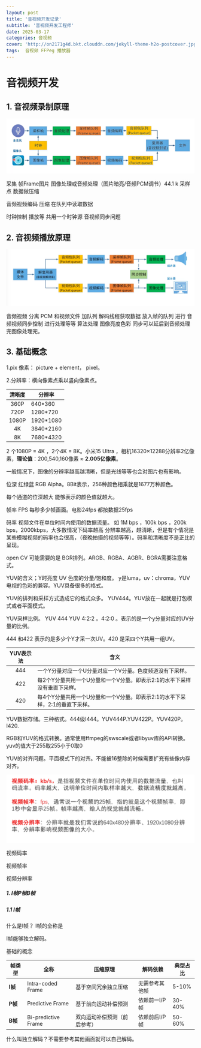 ```yaml
---
layout: post
title: '音视频开发记录'
subtitle: '音视频开发工程师'
date: 2025-03-17
categories: 音视频
cover: 'http://on2171g4d.bkt.clouddn.com/jekyll-theme-h2o-postcover.jpg'
tags:  音视频 FFPeg 播放器
---
```




# 音视频开发



## 1. 音视频录制原理

![录制原理图片](../assets/img/image-20250317095511104.png)



采集 帧Frame图片 图像处理或音频处理（图片暗亮/音频PCM调节）44.1 k 采样点 数据做压缩

音频视频编码 压缩 在队列中读取数据 

时钟控制 播放等 共用一个时钟源 音视频同步问题

## 2. 音视频播放原理

![播放原理图片](../assets/img/image-20250317100257907.png)

 音频视频 分离 PCM 和视频文件 加队列  解码线程获取数据 放入帧的队列 进行 音频视频同步控制 进行处理等等 算法处理 图像亮度色彩 同步可以延后到音频处理完图像处理完。

## 3. 基础概念

1.pix 像素： picture + element， pixel。

2.分辨率：横向像素点乘以竖向像素点。 

| 清晰度 | 分辨率    |
| :----: | --------- |
|  360P  | 640*360   |
|  720P  | 1280*720  |
| 1080P  | 1920*1080 |
|   4K   | 3840*2160 |
|   8K   | 7680*4320 |

2 个1080P = 4K ，2个4K = 8K。小米15 Ultra ，相机16320×12288分辨率2亿像素，**理论值**：200,540,160像素 ≈ **2.005亿像素**。

一般情况下，图像的分辨率越高越清晰，但是光线等等也会对图片也有影响。

位深 红绿蓝 RGB Alpha。8Bit表示，256种颜色相乘就是1677万种颜色。

每个通道的位深越大 能够表示的颜色值就越大。

帧率 FPS 每秒多少帧画面。电影24fps 都按数据25fps   

码率 视频文件在单位时间内使用的数据流量。 如 1M bps ，100k bps ，200k bps，2000kbps，大多数情况下码率越高 分辨率越高，越清晰，但是有个情况是某些模糊视频的码率也会很高，（夜晚拍摄的视频等等）。码率和清晰度不是正比的呈现。

open  CV 可能需要的是 BGR排列。ARGB、RGBA、AGBR、BGRA需要注意格式。

YUV的含义；Y时亮度 UV 色度的分量/饱和度。 y是luma，uv：chroma，YUV电视的色彩的兼容。YUV具备很多的格式。

YUV的排列和采样方式造成它的格式众多。 YUV444。YUV放在一起就是打包模式或者平面模式。

YUV采样比例。 YUV 444 YUV 4:2:2 。4:2:0 。表示的是一个y分量对应的UV分量的比例。

444 和422 表示的是多少个Y才采一次UV。420 是采四个Y共用一组UV。

| YUV表示法 | 含义                                                         |
| :-------: | ------------------------------------------------------------ |
|    444    | 一个Y分量对应一个U分量对应一个V分量。色度频道没有下采样。    |
|    422    | 每2个Y分量共用一个U分量和一个V分量。即表示2:1的水平下采样没有垂直下采样。 |
|    420    | 每4个Y分量共用一个U分量和一个V分量。即表示2:1的水平下采样，2:1的垂直下采样。 |

YUV数据存储。三种格式。444级I444。YUV444P.YUV422P。YUV420P。I420.

RGB和YUV的格式转换。通常使用ffmpeg的swscale或者libyuv库的API转换。yuv的值大于255取255小于0取0

YUV的对齐问题。平面模式下的对齐。不能被16整除的时候需要扩充有些像内存对齐。

![码率图片](../assets/img/image-20250317144155203.png)

视频码率

视频帧率

视频分辨率

##### 1. I帧P帧B帧

##### 1.1 I帧 

什么是I帧？ I帧的全称是

I帧能够独立解码。

基础的概念

| 帧类型  | 全称                | 压缩原理                     | 解码依赖       | 典型占比 |
| ------- | ------------------- | ---------------------------- | -------------- | -------- |
| **I帧** | Intra-coded Frame   | 基于空间冗余独立压缩         | 无需参考其他帧 | 5-10%    |
| **P帧** | Predictive Frame    | 基于前向运动补偿预测         | 依赖前一I/P帧  | 30-40%   |
| **B帧** | Bi-predictive Frame | 双向运动补偿预测（前后参考） | 依赖前后I/P帧  | 50-60%   |



什么叫独立解码？不需要参考其他画面就可以自己解码。



